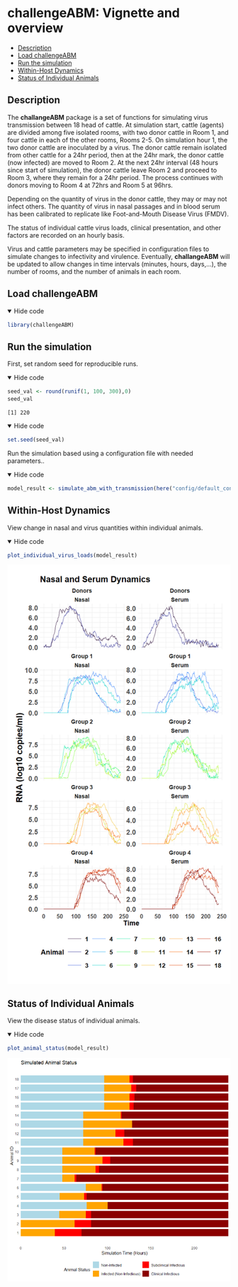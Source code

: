 challengeABM: Vignette and overview
================

- <a href="#description" id="toc-description">Description</a>
- <a href="#load-challengeabm" id="toc-load-challengeabm">Load
  challengeABM</a>
- <a href="#run-the-simulation" id="toc-run-the-simulation">Run the
  simulation</a>
- <a href="#within-host-dynamics"
  id="toc-within-host-dynamics">Within-Host Dynamics</a>
- <a href="#status-of-individual-animals"
  id="toc-status-of-individual-animals">Status of Individual Animals</a>

## Description

The **challangeABM** package is a set of functions for simulating virus
transmission between 18 head of cattle. At simulation start, cattle
(agents) are divided among five isolated rooms, with two donor cattle in
Room 1, and four cattle in each of the other rooms, Rooms 2-5. On
simulation hour 1, the two donor cattle are inoculated by a virus. The
donor cattle remain isolated from other cattle for a 24hr period, then
at the 24hr mark, the donor cattle (now infected) are moved to Room 2.
At the next 24hr interval (48 hours since start of simulation), the
donor cattle leave Room 2 and proceed to Room 3, where they remain for a
24hr period. The process continues with donors moving to Room 4 at 72hrs
and Room 5 at 96hrs.

Depending on the quantity of virus in the donor cattle, they may or may
not infect others. The quantity of virus in nasal passages and in blood
serum has been calibrated to replicate like Foot-and-Mouth Disease Virus
(FMDV).

The status of individual cattle virus loads, clinical presentation, and
other factors are recorded on an hourly basis.

Virus and cattle parameters may be specified in configuration files to
simulate changes to infectivity and virulence. Eventually,
**challangeABM** will be updated to allow changes in time intervals
(minutes, hours, days,…), the number of rooms, and the number of animals
in each room.

## Load challengeABM

<details open>
<summary>Hide code</summary>

``` r
library(challengeABM)
```

</details>

## Run the simulation

First, set random seed for reproducible runs.

<details open>
<summary>Hide code</summary>

``` r
seed_val <- round(runif(1, 100, 300),0)
seed_val 
```

</details>

    [1] 220

<details open>
<summary>Hide code</summary>

``` r
set.seed(seed_val)
```

</details>

Run the simulation based using a configuration file with needed
parameters..

<details open>
<summary>Hide code</summary>

``` r
model_result <- simulate_abm_with_transmission(here("config/default_config.yaml"))
```

</details>

## Within-Host Dynamics

View change in nasal and virus quantities within individual animals.

<details open>
<summary>Hide code</summary>

``` r
plot_individual_virus_loads(model_result)
```

</details>

![](overview_files/figure-commonmark/unnamed-chunk-5-1.png)

## Status of Individual Animals

View the disease status of individual animals.

<details open>
<summary>Hide code</summary>

``` r
plot_animal_status(model_result)
```

</details>

![](overview_files/figure-commonmark/unnamed-chunk-6-1.png)
